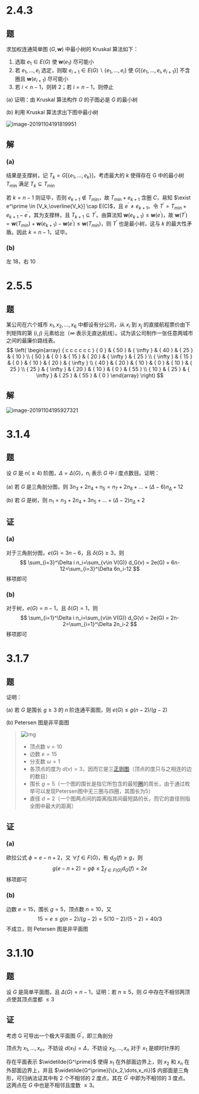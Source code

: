 # 2.4.3

## 题

求加权连通简单图 $(G,\pmb{w})$ 中最小树的 Kruskal 算法如下：

1. 选取 $e_1\in E(G)$ 使 $\pmb{w}(e_1)$ 尽可能小
2. 若 $e_1,\dots,e_i$ 选定，则取 $e_{i+1} \in E(G) \backslash \{e_1,\dots,e_i\}$ 使 $G[\{e_1,\dots,e_i,e_{i+1}\}]$ 不含圈且 $\pmb{w}(e_{i+1})$ 尽可能小
3. 若 $i<n-1$，则转 2；若 $i=n-1$，则停止

(a) 证明：由 Kruskal 算法构作 $G$ 的子图必是 $G$ 的最小树

(b) 利用 Kruskal 算法求出下图中最小树

![image-20191104191819951](assets/image-20191104191819951.jpg)

## 解

### (a)

结果是支撑树，记 $T_k=G[\{e_1,\dots,e_k\}]$，考虑最大的 $k$ 使得存在 G 中的最小树 $T_{\min}$ 满足 $T_k\subseteq T_{\min}$ 

若 $k=n-1$ 则证毕，否则 $e_{k+1} \notin T_{\min}$，故 $T_{\min}+e_{k+1}$ 含圈 $C$，易知 $\exist e^\prime \in [V_k,\overline{V_k}] \cap E(C)$，且 $e^\prime \neq e_{k+1}$。令 $T^\prime=T_{\min}+e_{k+1}-e^\prime$，其为支撑林，且 $T_{k+1} \subseteq T^\prime$。由算法知 $\pmb{w}(e_{k+1})\le \pmb{w}(e^\prime)$，故 $\pmb{w}(T^\prime)=\pmb{w}(T_{min})+\pmb{w}(e_{k+1})-\pmb{w}(e^\prime)\le \pmb{w}(T_{min})$，则 $T^\prime$ 也是最小树，这与 $k$ 的最大性矛盾。因此 $k=n-1$，证毕。

### (b)

左 18，右 10

# 2.5.5

## 题

某公司在六个城市 $x_1,x_2,\dots,x_6$ 中都设有分公司，从 $x_i$ 到 $x_j$ 的直接航程票价由下列矩阵的第 $(i,j)$ 元素给出（$\infty$ 表示无直达航线）。试为该公司制作一张任意两城市之间的最廉价路线表。
$$
\left( \begin{array} { c c c c c c } { 0 } & { 50 } & { \infty } & { 40 } & { 25 } & { 10 } \\ { 50 } & { 0 } & { 15 } & { 20 } & { \infty } & { 25 } \\ { \infty } & { 15 } & { 0 } & { 10 } & { 20 } & { \infty } \\ { 40 } & { 20 } & { 10 } & { 0 } & { 10 } & { 25 } \\ { 25 } & { \infty } & { 20 } & { 10 } & { 0 } & { 55 } \\ { 10 } & { 25 } & { \infty } & { 25 } & { 55 } & { 0 } \end{array} \right)
$$

## 解

![image-20191104195927321](assets/image-20191104195927321.jpg)

# 3.1.4

## 题

设 $G$ 是 $n(\ge 4)$ 阶图，$\Delta=\Delta(G)$，$n_i$ 表示 $G$ 中 $i$ 度点数目。证明：

(a) 若 $G$ 是三角剖分图，则 $3n_3+2n_4+n_5=n_7+2n_8+\dots+(\Delta-6)n_\Delta + 12$ 

(b) 若 $G$ 是树，则 $n_1=n_3+2n_4+3n_5+\dots+(\Delta-2)n_\Delta+2$ 

## 证

### (a)

对于三角剖分图，$e(G)=3n-6$，且 $\delta(G)\ge3$，则
$$
\sum_{i=3}^\Delta i n_i=\sum_{v\in V(G)} d_G(v) = 2e(G) = 6n-12=\sum_{i=3}^\Delta 6n_i-12
$$
移项即可

### (b)

对于树，$e(G)=n-1$，且 $\delta(G)=1$，则
$$
\sum_{i=1}^\Delta i n_i=\sum_{v\in V(G)} d_G(v) = 2e(G) = 2n-2=\sum_{i=1}^\Delta 2n_i-2
$$
移项即可

# 3.1.7

## 题

证明：

(a) 若 $G$ 是围长 $g\ge 3$ 的 $n$ 阶连通平面图，则 $e(G)\le g(n-2)/(g-2)$ 

(b) Petersen 图是非平面图

>  ![img](assets/b7003af33a87e950756ada1d12385343fbf2b445.jpg) 
>
> - 顶点数 $v=10$ 
> - 边数 $e=15$ 
> - 分支数 $ω=1$ 
> - 各顶点的度为 $d(v)=3$，因而它是三[正则图](https://baike.baidu.com/item/正则图)（顶点的度只与之相连的边的数目）
> - 围长 $g=5$（一个图的围长是指它所包含的最短[圈](https://baike.baidu.com/item/圈/4505925)的周长，由于通过枚举可以发现Petersen图中无三圈与四圈，其围长为5）
> - 直径 $d=2$（一个图两点间的距离指其间最短路的长，而它的直径则指全图中最大的距离）

## 证

### (a)

欧拉公式 $\phi=e-n+2$，又 $\forall f \in F(G)$，有 $d_G(f)\ge g$，则
$$
g(e-n+2)=g\phi\le \sum_{f\in F(G)}d_G(f)=2e
$$
移项即可

### (b) 

边数 $e=15$，围长 $g=5$，顶点数 $n=10$，又
$$
15=e\le g(n-2)/(g-2)=5(10-2)/(5-2)=40/3
$$
不成立，则 Petersen 图是非平面图

# 3.1.10

## 题

设 $G$ 是简单平面图，且 $\Delta(G)=n-1$，证明：若 $n\ge 5$，则 $G$ 中存在不相邻两顶点使其顶点度都 $\le 3$ 

## 证

考虑 G 可导出一个极大平面图 $G^\prime$，即三角剖分

顶点为 $x_1,\dots,x_n$，不妨设 $d(x_1) = \Delta$，不妨设 $x_2,\dots,x_n$ 对于 $x_1$ 是顺时针序的

存在平面表示 $\widetilde{G^\prime}$ 使得 $x_1$ 在外部面边界上，则 $x_2$ 和 $x_n$ 在外部面边界上，并且 $\widetilde{G^\prime}[\{x_2,\dots,x_n\}]$ 内部面是三角形，可归纳法证其中有 2 个不相邻的 2 度点，其在 $G^\prime$ 中即为不相邻的 3 度点。这两点在 $G$ 中也是不相邻且度数 $\le 3$。

